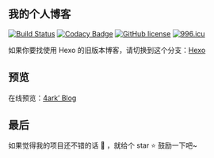 ## 我的个人博客

[![Build Status](https://github.com/gd4Ark/gd4ark.github.io/workflows/build/badge.svg?branch=vuepress&event=push)](https://github.com/gd4Ark/gd4ark.github.io/actions?query=branch%3Avuepress+event%3Apush)
[![Codacy Badge](https://api.codacy.com/project/badge/Grade/8220b926db514f13afc3f02b7f884f4b)](https://app.codacy.com/manual/gd4Ark/gd4ark.github.io?utm_source=github.com&utm_medium=referral&utm_content=gd4Ark/gd4ark.github.io&utm_campaign=Badge_Grade_Dashboard)
[![GitHub license](https://img.shields.io/github/license/gd4Ark/gd4ark.github.io.svg)](https://github.com/gd4Ark/gd4ark.github.io/blob/jekyll/LICENSE)
[![996.icu](https://img.shields.io/badge/link-996.icu-%23FF4D5B.svg)](https://996.icu)

如果你要找使用 Hexo 的旧版本博客，请切换到这个分支：[Hexo](https://github.com/gd4Ark/gd4Ark.github.io/tree/hexo)

## 预览

在线预览：[4ark’ Blog](https://4ark.me)

## 最后

如果觉得我的项目还不错的话 👏 ，就给个 star ⭐ 鼓励一下吧~
